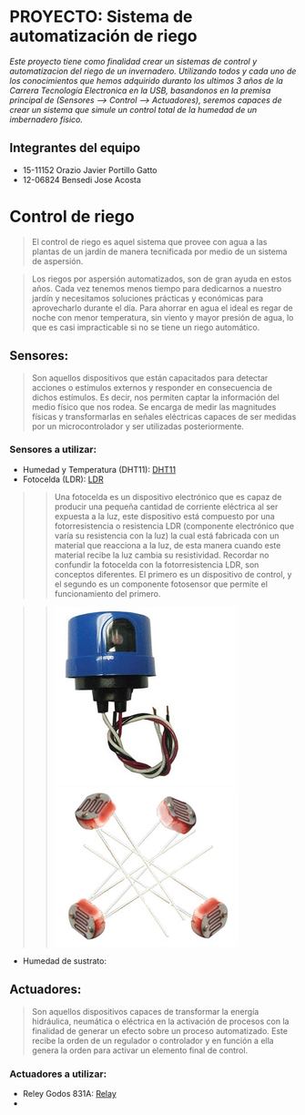 # PROYECTO: Sistema de automatización de riego
*Este proyecto tiene como finalidad crear un sistemas de control y automatizacion del riego de un invernadero. Utilizando todos y cada uno de los conocimientos que hemos adquirido duranto los ultimos 3 años de la Carrera Tecnología Electronica en la USB, basandonos en la premisa principal de (Sensores --> Control --> Actuadores), seremos capaces de crear un sistema que simule un control total de la humedad de un imbernadero físico.*

## Integrantes del equipo
* 15-11152 Orazio Javier Portillo Gatto
* 12-06824  Bensedi Jose Acosta

# Control de riego

> El control de riego es aquel sistema que provee con agua  a las plantas de un jardín de manera tecnificada por medio de un sistema de aspersión.

> Los riegos por aspersión automatizados, son de gran ayuda en estos años. Cada vez tenemos menos tiempo para dedicarnos a nuestro jardín y necesitamos soluciones prácticas y económicas para aprovecharlo durante el día. Para ahorrar en agua el ideal es regar de noche con menor temperatura, sin viento y mayor presión de agua, lo que es casi impracticable si no se tiene un riego automático.

## Sensores:
> Son aquellos dispositivos que están capacitados para detectar acciones o estímulos externos y responder en consecuencia de dichos estímulos. Es decir, nos permiten captar la información del medio físico que nos rodea. Se encarga de medir las magnitudes físicas y transformarlas en señales eléctricas capaces de ser medidas por un microcontrolador y ser utilizadas posteriormente.

### Sensores a utilizar:
* Humedad y Temperatura (DHT11): [DHT11](https://naylampmechatronics.com/sensores-temperatura-y-humedad/57-sensor-de-temperatura-y-humedad-relativa-dht11.html)
* Fotocelda (LDR): [LDR](https://tuelectronica.es/fotocelda-control-de-dispositivos-con-la-luz/)
>>  Una fotocelda es un dispositivo electrónico que es capaz de producir una pequeña cantidad de corriente eléctrica al ser expuesta a la luz, este dispositivo está compuesto por una fotorresistencia o resistencia LDR (componente electrónico que varía su resistencia con la luz) la cual está fabricada con un material que reacciona a la luz, de esta manera cuando este material recibe la luz cambia su resistividad.  Recordar no confundir la fotocelda con la fotorresistencia LDR, son conceptos diferentes. El primero es un dispositivo de control, y el segundo es un componente fotosensor que permite el funcionamiento del primero. 

>><img src="https://github.com/USB-EC3081-III-2019/EC3081-G01/blob/master/docs/foto_celda.jpg"><img src="https://github.com/USB-EC3081-III-2019/EC3081-G01/blob/master/docs/fotorresistenciaLDR.png">

* Humedad de sustrato:

## Actuadores:
> Son aquellos dispositivos capaces de transformar la energía hidráulica, neumática o eléctrica en la activación de procesos con la finalidad de generar un efecto sobre un proceso automatizado. Este recibe la orden de un regulador o controlador y en función a ella genera la orden para activar un elemento final de control.

### Actuadores a utilizar:
* Reley Godos 831A: [Relay](https://www.datasheet.live/index.php?title=Special:PdfViewer&url=https%3A%2F%2Fpdf.datasheet.live%2F1f8815ae%2Fdatasheet.directory%2F831A-8.pdf)
*



